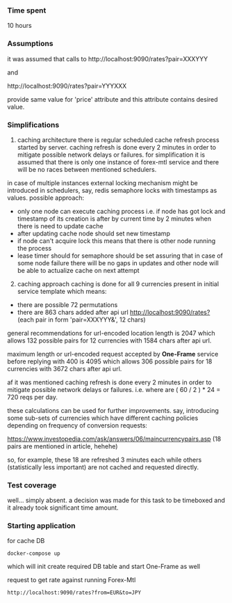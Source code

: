 ### Time spent
10 hours


### Assumptions
it was assumed that calls to
http://localhost:9090/rates?pair=XXXYYY

and

http://localhost:9090/rates?pair=YYYXXX

provide same value for 'price' attribute and this attribute contains desired value.


### Simplifications
1) caching architecture
there is regular scheduled cache refresh process started by server. 
caching refresh is done every 2 minutes in order to mitigate possible network delays or failures.
for simplification it is assumed that there is only one instance of forex-mtl service and there will be no races between 
mentioned schedulers.

in case of multiple instances external locking mechanism might be introduced in schedulers, say,
redis semaphore locks with timestamps as values.
possible approach:
- only one node can execute caching process
i.e. if node has got lock and timestamp of its creation is after by current time by 2 minutes when there is need to update cache
- after updating cache node should set new timestamp
- if node can't acquire lock this means that there is other node running the process
- lease timer should for semaphore should be set assuring that in case of some node failure there will be no gaps in updates
and other node will be able to actualize cache on next attempt

2) caching approach 
caching is done for all 9 currencies present in initial service template which means:
- there are possible 72 permutations
- there are 863 chars added after api url <http://localhost:9090/rates?> (each pair in form 'pair=XXXYYY&', 12 chars)

general recommendations for url-encoded location length is 2047 which allows 
132 possible pairs for 12 currencies with 1584 chars after api url.

maximum length or url-encoded request accepted by **One-Frame** service before replying with 400 is 4095 which allows
306 possible pairs for 18 currencies with 3672 chars after api url.

af it was mentioned caching refresh is done every 2 minutes in order to mitigate possible network delays or failures.
i.e. where are ( 60 / 2 ) * 24 = 720 reqs per day.

these calculations can be used for further improvements.
say, introducing some sub-sets of currencies which have different caching policies depending on
frequency of conversion requests:

https://www.investopedia.com/ask/answers/06/maincurrencypairs.asp
(18 pairs are mentioned in article, hehehe)

so, for example, these 18 are refreshed 3 minutes each while others (statistically less important) are not cached and 
requested directly.


### Test coverage
well...
simply absent.
a decision was made for this task to be timeboxed and it already took significant time amount.


### Starting application
for cache DB
```
docker-compose up
```
which will init create required DB table and start One-Frame as well

request to get rate against running Forex-Mtl
```
http://localhost:9090/rates?from=EUR&to=JPY
```

